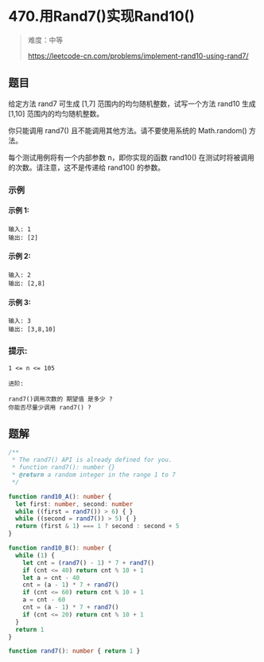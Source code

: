 # 470.用Rand7()实现Rand10()

> 难度：中等
>
> https://leetcode-cn.com/problems/implement-rand10-using-rand7/

## 题目

给定方法 rand7 可生成 [1,7] 范围内的均匀随机整数，试写一个方法 rand10 生成 [1,10] 范围内的均匀随机整数。

你只能调用 rand7() 且不能调用其他方法。请不要使用系统的 Math.random() 方法。

每个测试用例将有一个内部参数 n，即你实现的函数 rand10() 在测试时将被调用的次数。请注意，这不是传递给 rand10() 的参数。

### 示例

#### 示例 1:

```
输入: 1
输出: [2]
```

#### 示例 2:

```
输入: 2
输出: [2,8]
```

#### 示例 3:

```
输入: 3
输出: [3,8,10]
```

### 提示:

```
1 <= n <= 105

进阶:

rand7()调用次数的 期望值 是多少 ?
你能否尽量少调用 rand7() ?
```

## 题解

```typescript
/**
 * The rand7() API is already defined for you.
 * function rand7(): number {}
 * @return a random integer in the range 1 to 7
 */

function rand10_A(): number {
  let first: number, second: number
  while ((first = rand7()) > 6) { }
  while ((second = rand7()) > 5) { }
  return (first & 1) === 1 ? second : second + 5
}

function rand10_B(): number {
  while (1) {
    let cnt = (rand7() - 1) * 7 + rand7()
    if (cnt <= 40) return cnt % 10 + 1
    let a = cnt - 40
    cnt = (a - 1) * 7 + rand7()
    if (cnt <= 60) return cnt % 10 + 1
    a = cnt - 60
    cnt = (a - 1) * 7 + rand7()
    if (cnt <= 20) return cnt % 10 + 1
  }
  return 1
}

function rand7(): number { return 1 }
```